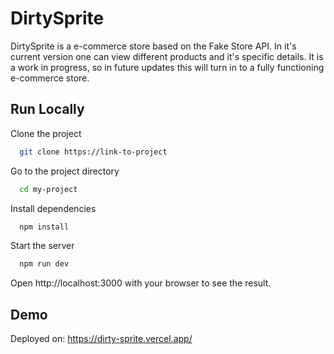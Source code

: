 
# DirtySprite

DirtySprite is a e-commerce store based on the Fake Store API. In it's current version one can view different products and it's specific details. It is a work in progress, so in future updates this will turn in to a fully functioning e-commerce store.

## Run Locally

Clone the project

```bash
  git clone https://link-to-project
```

Go to the project directory

```bash
  cd my-project
```

Install dependencies

```bash
  npm install
```

Start the server

```bash
  npm run dev
```

Open http://localhost:3000 with your browser to see the result.


## Demo

Deployed on: https://dirty-sprite.vercel.app/

